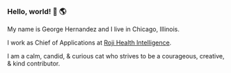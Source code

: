 ### Hello, world! 👋 🌎

My name is George Hernandez and I live in Chicago, Illinois.

I work as Chief of Applications at [Roji Health Intelligence](https://rojihealthintelligence.com).

I am a calm, candid, & curious cat who strives to be a courageous, creative, & kind contributor.

<!--
**GeorgeHernandez/GeorgeHernandez** is a ✨ _special_ ✨ repository because its `README.md` (this file) appears on your GitHub profile.

Here are some ideas to get you started:

- 🔭 I’m currently working on ...
- 🌱 I’m currently learning ...
- 👯 I’m looking to collaborate on ...
- 🤔 I’m looking for help with ...
- 💬 Ask me about ...
- 📫 How to reach me: ...
- 😄 Pronouns: ...
- ⚡ Fun fact: ...
-->
